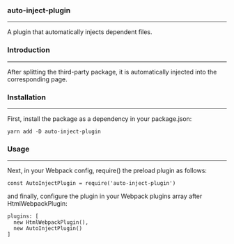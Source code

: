 ### auto-inject-plugin
------------
A plugin that automatically injects dependent files.

### Introduction
------------

After splitting the third-party package, it is automatically injected into the corresponding page.

### Installation
------------
First, install the package as a dependency in your package.json:
```
yarn add -D auto-inject-plugin

```

### Usage
------------

Next, in your Webpack config, require() the preload plugin as follows:

```
const AutoInjectPlugin = require('auto-inject-plugin')

```
and finally, configure the plugin in your Webpack plugins array after HtmlWebpackPlugin:

```
plugins: [
  new HtmlWebpackPlugin(),
  new AutoInjectPlugin()
]

```

